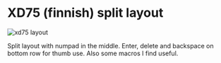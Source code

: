 # XD75 (finnish) split layout

![xd75 layout](https://i.imgur.com/JfpgwH8.png)

Split layout with numpad in the middle.
Enter, delete and backspace on bottom row for thumb use.
Also some macros I find useful.